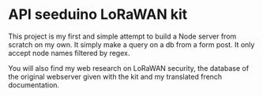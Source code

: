 # API seeduino LoRaWAN kit
This project is my first and simple attempt to build a Node server from scratch on my own. It simply make a query on a db from a form post. It only accept node names filtered by regex.

You will also find my web research on LoRaWAN security, the database of the original webserver given with the kit and my translated french documentation.
